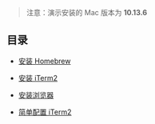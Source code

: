 > 注意：演示安装的 Mac 版本为 **10.13.6**

## 目录

- [安装 Homebrew](./install/home-brew.md)
- [安装 iTerm2](./install/iterm2.md)
- [安装浏览器](./install/browser.md)

- [简单配置 iTerm2](./config/iterm2.md)
